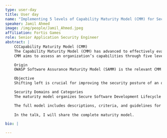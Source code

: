 ```yaml
---
type: user-day
title: User day
name: "Implementing 5 levels of Capability Maturity Model (CMM) for Secure Software Development Life Cycle (SSDLC)"
speaker: Jamil Ahmed
image: /img/people/Jamil_Ahmed.jpeg
affiliation: Fortis Games
role: Senior Application Security Engineer
abstract: |
    CCCapability Maturity Model (CMM)  
    The Capability Maturity Model (CMM) has advanced to effectively evaluate the maturity of software and the Software Development Life Cycle (SDLC). While the importance of CMM for SDLC is clear, a functional CMM specifically designed for the Secure Software Development Lifecycle (SSDLC) across all five levels is not widely recognized nor adopted within the application security community and software engineering teams.
    CMM aims to assess an organization’s capabilities through five levels: Initial, Managed, Defined, Quantitatively Managed, and Optimized.

    Origin  
    OWASP Software Assurance Maturity Model (SAMM) is the relevant CMM to SSDLC. I have devised a functional CMM for SSDLC based on SAMM. This maturity model is devised around important security domains of SSDLC. Although, SAMM provides a good foundation, it is limited to 3 levels. The proposed maturity model of this talk is comprised of 5 typical levels of CMM.

    Objective  
    Shifting left is crucial for improving the security posture of an organization’s software development processes. Therefore, it is essential that the CMM for SSDLC supports the shift-left approach at each of its five levels. As organizations progress to higher maturity levels, they need to implement more shift-left practices.

    Security Domains and Categories  
    The maturity model organizes Secure Software Development Lifecycle (SSDLC) practices into nine major security domains i.e. Security Policy and Standards, Security Role and Culture, Security Training, Asset Inventory, Application Architecture Assessment, Building Source Code, Secure Deployment, Dynamic Application Scanning, Security Testing.

    The full model includes descriptions, criteria, and guidelines for achieving these criteria at each of the five levels.
    
    In the talk, I will share the complete maturity model.

bio: |

---
```


